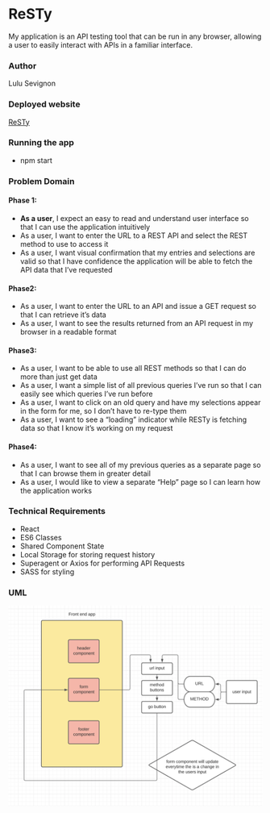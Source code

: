 # ReSTy

My application is an API testing tool that can be run in any browser, allowing a user to easily interact with APIs in a familiar interface.

### Author

Lulu Sevignon

### Deployed website

[ReSTy](https://resty-b479b.web.app)

### Running the app
- npm start

### Problem Domain

#### Phase 1:
- **As a user**, I expect an easy to read and understand user interface so that I can use the application intuitively
- As a user, I want to enter the URL to a REST API and select the REST method to use to access it
- As a user, I want visual confirmation that my entries and selections are valid so that I have confidence the application will be able to fetch the API data that I’ve requested


#### Phase2: 
- As a user, I want to enter the URL to an API and issue a GET request so that I can retrieve it’s data
- As a user, I want to see the results returned from an API request in my browser in a readable format

#### Phase3: 
- As a user, I want to be able to use all REST methods so that I can do more than just get data
- As a user, I want a simple list of all previous queries I’ve run so that I can easily see which queries I’ve run before
- As a user, I want to click on an old query and have my selections appear in the form for me, so I don’t have to re-type them
- As a user, I want to see a “loading” indicator while RESTy is fetching data so that I know it’s working on my request

#### Phase4:
- As a user, I want to see all of my previous queries as a separate page so that I can browse them in greater detail
- As a user, I would like to view a separate “Help” page so I can learn how the application works


### Technical Requirements

- React
- ES6 Classes
- Shared Component State
- Local Storage for storing request history
- Superagent or Axios for performing API Requests
- SASS for styling


### UML

![resty uml](./assets/restyuml.jpg)